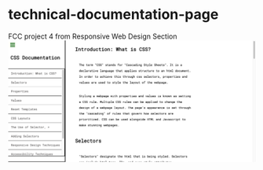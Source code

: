 # technical-documentation-page
FCC project 4 from Responsive Web Design Section
![alt text](https://github.com/BGath/technical-documentation-page/blob/assets/techdoc.png)

